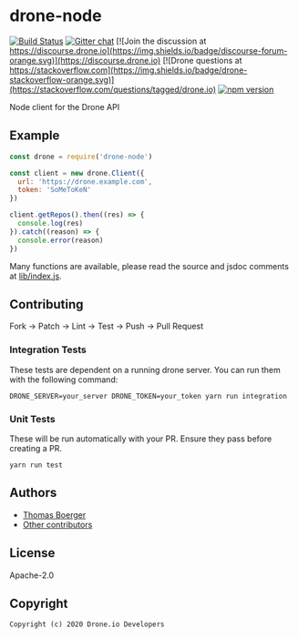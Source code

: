 # drone-node

[![Build Status](http://cloud.drone.io/api/badges/drone/drone-node/status.svg)](http://cloud.drone.io/drone/drone-node)
[![Gitter chat](https://badges.gitter.im/drone/drone.png)](https://gitter.im/drone/drone)
[![Join the discussion at https://discourse.drone.io](https://img.shields.io/badge/discourse-forum-orange.svg)](https://discourse.drone.io)
[![Drone questions at https://stackoverflow.com](https://img.shields.io/badge/drone-stackoverflow-orange.svg)](https://stackoverflow.com/questions/tagged/drone.io)
[![npm version](https://badge.fury.io/js/drone-node.svg)](https://badge.fury.io/js/drone-node)

Node client for the Drone API

## Example

```js
const drone = require('drone-node')

const client = new drone.Client({
  url: 'https://drone.example.com',
  token: 'SoMeToKeN'
})

client.getRepos().then((res) => {
  console.log(res)
}).catch((reason) => {
  console.error(reason)
})
```

Many functions are available, please read the source and jsdoc comments at [lib/index.js](./lib/index.js).

## Contributing

Fork -> Patch -> Lint -> Test -> Push -> Pull Request

### Integration Tests

These tests are dependent on a running drone server. You can run them with the following command:
```
DRONE_SERVER=your_server DRONE_TOKEN=your_token yarn run integration
```

### Unit Tests

These will be run automatically with your PR. Ensure they pass before creating a PR.

```
yarn run test
```

## Authors

* [Thomas Boerger](https://github.com/tboerger)
* [Other contributors](https://github.com/drone/drone-node/graphs/contributors)

## License

Apache-2.0

## Copyright

```
Copyright (c) 2020 Drone.io Developers
```
